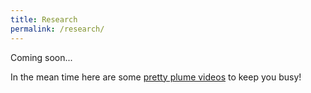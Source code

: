```yaml
---
title: Research
permalink: /research/
---
```


Coming soon... 

In the mean time here are some [pretty plume videos](https://alistaireverett.github.io/plume_videos/) to keep you busy!
